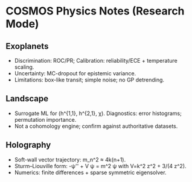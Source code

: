 
# COSMOS Physics Notes (Research Mode)

## Exoplanets
- Discrimination: ROC/PR; Calibration: reliability/ECE + temperature scaling.
- Uncertainty: MC-dropout for epistemic variance.
- Limitations: box-like transit; simple noise; no GP detrending.

## Landscape
- Surrogate ML for (h^{1,1}, h^{2,1}, χ). Diagnostics: error histograms; permutation importance.
- Not a cohomology engine; confirm against authoritative datasets.

## Holography
- Soft-wall vector trajectory: m_n^2 ≈ 4k(n+1).
- Sturm–Liouville form: -ψ'' + V ψ = m^2 ψ with V=k^2 z^2 + 3/(4 z^2).
- Numerics: finite differences + sparse symmetric eigensolver.
